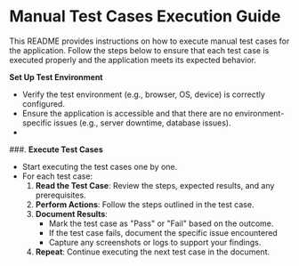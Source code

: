 # Manual Test Cases Execution Guide

This README provides instructions on how to execute manual test cases for the application. Follow the steps below to ensure that each test case is executed properly and the application meets its expected behavior.

**Set Up Test Environment**
   - Verify the test environment (e.g., browser, OS, device) is correctly configured.
   - Ensure the application is accessible and that there are no environment-specific issues (e.g., server downtime, database issues).
   - 
###. **Execute Test Cases**
   - Start executing the test cases one by one.
   - For each test case:
     1. **Read the Test Case**: Review the steps, expected results, and any prerequisites.
     2. **Perform Actions**: Follow the steps outlined in the test case.
     3. **Document Results**:
        - Mark the test case as "Pass" or "Fail" based on the outcome.
        - If the test case fails, document the specific issue encountered
        - Capture any screenshots or logs to support your findings.
     4. **Repeat**: Continue executing the next test case in the document.
        
